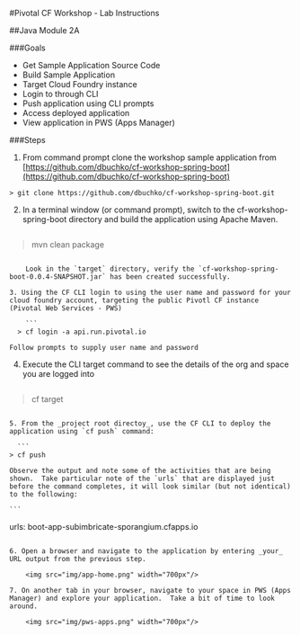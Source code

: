 #Pivotal CF Workshop - Lab Instructions

##Java Module 2A

###Goals
* Get Sample Application Source Code
* Build Sample Application
* Target Cloud Foundry instance
* Login to through CLI
* Push application using CLI prompts
* Access deployed application
* View application in PWS (Apps Manager)

###Steps
1. From command prompt clone the workshop sample application from [https://github.com/dbuchko/cf-workshop-spring-boot](https://github.com/dbuchko/cf-workshop-spring-boot)
```
> git clone https://github.com/dbuchko/cf-workshop-spring-boot.git
```

2. In a terminal window (or command prompt), switch to the cf-workshop-spring-boot directory and build the application using Apache Maven.

	```
> mvn clean package
```

	Look in the `target` directory, verify the `cf-workshop-spring-boot-0.0.4-SNAPSHOT.jar` has been created successfully.

3. Using the CF CLI login to using the user name and password for your cloud foundry account, targeting the public Pivotl CF instance (Pivotal Web Services - PWS)

	```
  > cf login -a api.run.pivotal.io
  ```

	Follow prompts to supply user name and password

4. Execute the CLI target command  to see the details of the org and space you are logged into

	```
  > cf target
  ```

5. From the _project root directoy_, use the CF CLI to deploy the application using `cf push` command:

	```
  > cf push
  ```

	Observe the output and note some of the activities that are being shown.  Take particular note of the `urls` that are displayed just before the command completes, it will look similar (but not identical) to the following:

	```
urls: boot-app-subimbricate-sporangium.cfapps.io
```

6. Open a browser and navigate to the application by entering _your_ URL output from the previous step.

	<img src="img/app-home.png" width="700px"/>

7. On another tab in your browser, navigate to your space in PWS (Apps Manager) and explore your application.  Take a bit of time to look around.

	<img src="img/pws-apps.png" width="700px"/>
